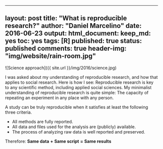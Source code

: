 
---
layout: post
title: "What is reproducible research?"
author: "Daniel Marcelino"
date: 2016-06-23
output:
 html_document: 
   keep_md: yes
   toc: yes
tags: [R]
published: true
status: published
comments: true
header-img: "img/website/rain-room.jpg"
---

![Science approach]({{ site.url }}/img/2016/science.jpg) 

I was asked about my understanding of reproducible research, and how that applies to social research. 
Here is how I see: Reproducible research is key to any scientific method, including applied social sciences. My minimalist understanding of reproducible research is quite simple: The capacity of repeating an experiment in any place with any person.

A study can be truly reproducible when it satisfies at least the following three criteria.
- All methods are fully reported.
- All data and files used for the analysis are (publicly) available.
- The process of analyzing raw data is well reported and preserved.

Therefore:
**Same data** **+** **Same script** **=** **Same results**
 
